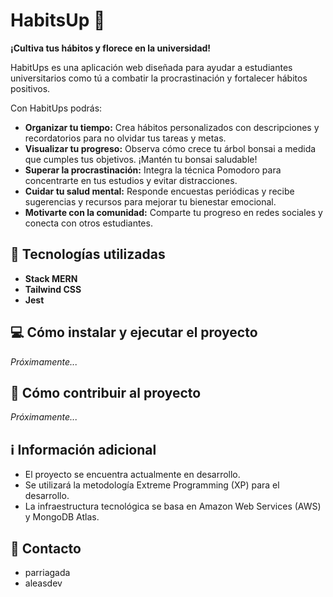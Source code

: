 # HabitsUp 🌳

**¡Cultiva tus hábitos y florece en la universidad!**

HabitUps es una aplicación web diseñada para ayudar a estudiantes universitarios como tú a combatir la procrastinación y fortalecer hábitos positivos. 

Con HabitUps podrás:

* **Organizar tu tiempo:** Crea hábitos personalizados con descripciones y recordatorios para no olvidar tus tareas y metas.
* **Visualizar tu progreso:** Observa cómo crece tu árbol bonsai a medida que cumples tus objetivos. ¡Mantén tu bonsai saludable!
* **Superar la procrastinación:** Integra la técnica Pomodoro para concentrarte en tus estudios y evitar distracciones.
* **Cuidar tu salud mental:** Responde encuestas periódicas y recibe sugerencias y recursos para mejorar tu bienestar emocional.
* **Motivarte con la comunidad:** Comparte tu progreso en redes sociales y conecta con otros estudiantes.

## 🚀 Tecnologías utilizadas

* **Stack MERN**
* **Tailwind CSS** 
* **Jest**

## 💻 Cómo instalar y ejecutar el proyecto

_Próximamente..._

## 🤝 Cómo contribuir al proyecto

_Próximamente..._

## ℹ️ Información adicional

* El proyecto se encuentra actualmente en desarrollo.
* Se utilizará la metodología Extreme Programming (XP) para el desarrollo.
* La infraestructura tecnológica se basa en Amazon Web Services (AWS) y MongoDB Atlas.

## 👥 Contacto

* parriagada
* aleasdev
